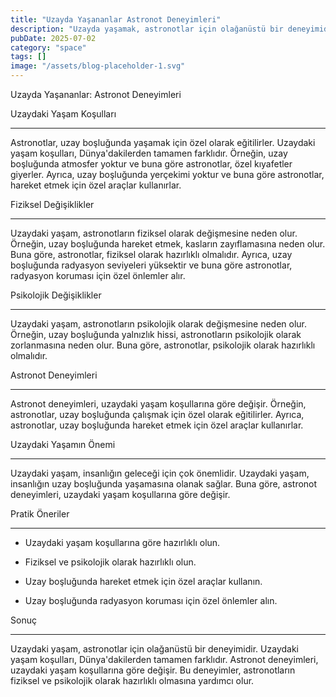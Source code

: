```yaml
---
title: "Uzayda Yaşananlar Astronot Deneyimleri"
description: "Uzayda yaşamak, astronotlar için olağanüstü bir deneyimidir. Uzaydaki yaşam koşulları, Dünyadakilerden tamamen farklıdır. Astronotlar, uzay boşluğunda hareket etmek, sıfır yerçekimi ortamında çalış..."
pubDate: 2025-07-02
category: "space"
tags: []
image: "/assets/blog-placeholder-1.svg"
---
```


Uzayda Yaşananlar: Astronot Deneyimleri

Uzaydaki Yaşam Koşulları

------------------------

Astronotlar, uzay boşluğunda yaşamak için özel olarak eğitilirler. Uzaydaki yaşam koşulları, Dünya'dakilerden tamamen farklıdır. Örneğin, uzay boşluğunda atmosfer yoktur ve buna göre astronotlar, özel kıyafetler giyerler. Ayrıca, uzay boşluğunda yerçekimi yoktur ve buna göre astronotlar, hareket etmek için özel araçlar kullanırlar.

Fiziksel Değişiklikler

---------------------

Uzaydaki yaşam, astronotların fiziksel olarak değişmesine neden olur. Örneğin, uzay boşluğunda hareket etmek, kasların zayıflamasına neden olur. Buna göre, astronotlar, fiziksel olarak hazırlıklı olmalıdır. Ayrıca, uzay boşluğunda radyasyon seviyeleri yüksektir ve buna göre astronotlar, radyasyon koruması için özel önlemler alır.

Psikolojik Değişiklikler

---------------------

Uzaydaki yaşam, astronotların psikolojik olarak değişmesine neden olur. Örneğin, uzay boşluğunda yalnızlık hissi, astronotların psikolojik olarak zorlanmasına neden olur. Buna göre, astronotlar, psikolojik olarak hazırlıklı olmalıdır.

Astronot Deneyimleri

---------------------

Astronot deneyimleri, uzaydaki yaşam koşullarına göre değişir. Örneğin, astronotlar, uzay boşluğunda çalışmak için özel olarak eğitilirler. Ayrıca, astronotlar, uzay boşluğunda hareket etmek için özel araçlar kullanırlar.

Uzaydaki Yaşamın Önemi

----------------------

Uzaydaki yaşam, insanlığın geleceği için çok önemlidir. Uzaydaki yaşam, insanlığın uzay boşluğunda yaşamasına olanak sağlar. Buna göre, astronot deneyimleri, uzaydaki yaşam koşullarına göre değişir.

Pratik Öneriler

--------------

* Uzaydaki yaşam koşullarına göre hazırlıklı olun.

* Fiziksel ve psikolojik olarak hazırlıklı olun.

* Uzay boşluğunda hareket etmek için özel araçlar kullanın.

* Uzay boşluğunda radyasyon koruması için özel önlemler alın.

Sonuç

------

Uzaydaki yaşam, astronotlar için olağanüstü bir deneyimidir. Uzaydaki yaşam koşulları, Dünya'dakilerden tamamen farklıdır. Astronot deneyimleri, uzaydaki yaşam koşullarına göre değişir. Bu deneyimler, astronotların fiziksel ve psikolojik olarak hazırlıklı olmasına yardımcı olur.